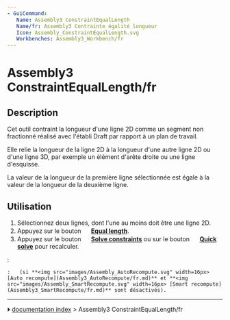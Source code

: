 ```yaml
---
- GuiCommand:
   Name: Assembly3 ConstraintEqualLength
   Name/fr: Assembly3 Contrainte égalité longueur
   Icon: Assembly_ConstraintEqualLength.svg
   Workbenches: Assembly3_Workbench/fr
---
```


# Assembly3 ConstraintEqualLength/fr

## Description

Cet outil contraint la longueur d\'une ligne 2D comme un segment non fractionné réalisé avec l\'établi Draft par rapport à un plan de travail.

Elle relie la longueur de la ligne 2D à la longueur d\'une autre ligne 2D ou d\'une ligne 3D, par exemple un élément d\'arête droite ou une ligne d\'esquisse.

La valeur de la longueur de la première ligne sélectionnée est égale à la valeur de la longueur de la deuxième ligne.

## Utilisation

1.  Sélectionnez deux lignes, dont l\'une au moins doit être une ligne 2D.
2.  Appuyez sur le bouton **<img src="images/Assembly_ConstraintEqualLength.svg" width=16px> [Equal length](Assembly3_ConstraintEqualLength/fr.md)**.
3.  Appuyez sur le bouton **<img src="images/Assembly3_workbench_icon.svg" width=16px> [Solve constraints](Assembly3_ResolveConstraints/fr.md)** ou sur le bouton **<img src="images/Assembly_QuickSolve.svg" width=16px> [Quick solve](Assembly3_QuickSolve/fr.md)** pour recalculer.

:   

    :   (si **<img src="images/Assembly_AutoRecompute.svg" width=16px> [Auto recompute](Assembly3_AutoRecompute/fr.md)** et **<img src="images/Assembly_SmartRecompute.svg" width=16px> [Smart recompute](Assembly3_SmartRecompute/fr.md)** sont désactivés).



---
⏵ [documentation index](../README.md) > Assembly3 ConstraintEqualLength/fr
